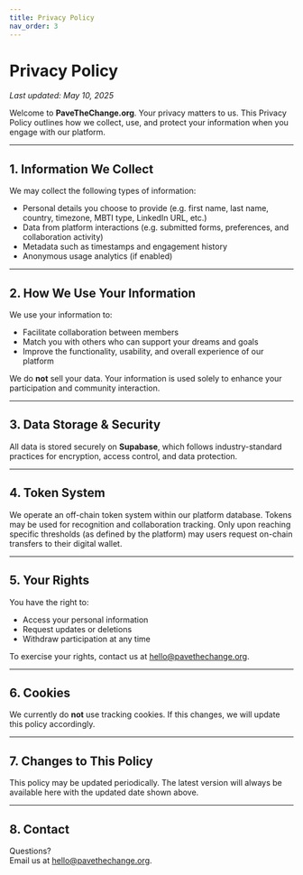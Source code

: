 ```yaml
---
title: Privacy Policy
nav_order: 3
---
```


# Privacy Policy

_Last updated: May 10, 2025_

Welcome to **PaveTheChange.org**. Your privacy matters to us. This Privacy Policy outlines how we collect, use, and protect your information when you engage with our platform.

---

## 1. Information We Collect

We may collect the following types of information:

- Personal details you choose to provide (e.g. first name, last name, country, timezone, MBTI type, LinkedIn URL, etc.)
- Data from platform interactions (e.g. submitted forms, preferences, and collaboration activity)
- Metadata such as timestamps and engagement history
- Anonymous usage analytics (if enabled)

---

## 2. How We Use Your Information

We use your information to:

- Facilitate collaboration between members
- Match you with others who can support your dreams and goals
- Improve the functionality, usability, and overall experience of our platform

We do **not** sell your data. Your information is used solely to enhance your participation and community interaction.

---

## 3. Data Storage & Security

All data is stored securely on **Supabase**, which follows industry-standard practices for encryption, access control, and data protection.

---

## 4. Token System

We operate an off-chain token system within our platform database. Tokens may be used for recognition and collaboration tracking. Only upon reaching specific thresholds (as defined by the platform) may users request on-chain transfers to their digital wallet.

---

## 5. Your Rights

You have the right to:

- Access your personal information
- Request updates or deletions
- Withdraw participation at any time

To exercise your rights, contact us at [hello@pavethechange.org](mailto:hello@pavethechange.org).

---

## 6. Cookies

We currently do **not** use tracking cookies. If this changes, we will update this policy accordingly.

---

## 7. Changes to This Policy

This policy may be updated periodically. The latest version will always be available here with the updated date shown above.

---

## 8. Contact

Questions?  
Email us at [hello@pavethechange.org](mailto:hello@pavethechange.org).
